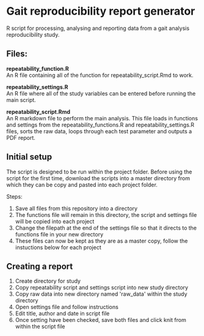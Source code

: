 # Gait reproducibility report generator
R script for processing, analysing and reporting data from a gait analysis reproducibility study.

## Files:
**repeatability_function.R**  
An R file containing all of the function for repeatability_script.Rmd to work.  

**repeatability_settings.R**  
An R file where all of the study variables can be entered before running the main script.  

**repeatability_script.Rmd**  
An R markdown file to perform the main analysis. This file loads in functions and settings from the repeatability_functions.R and repeatability_settings.R files, sorts the raw data, loops through each test parameter and outputs a PDF report.  

## Initial setup
The script is designed to be run within the project folder. Before using the script for the first time, download the scripts into a master directory from which they can be copy and pasted into each project folder.  

Steps:  
1. Save all files from this repository into a directory
2. The functions file will remain in this directory, the script and settings file will be copied into each project
3. Change the filepath at the end of the settings file so that it directs to the functions file in your new directory
4. These files can now be kept as they are as a master copy, follow the instuctions below for each project

## Creating a report
1. Create directory for study
2. Copy repeatability script and settings script into new study directory
3. Copy raw data into new directory named 'raw_data' within the study directory
4. Open settings file and follow instructions
5. Edit title, author and date in script file
6. Once setting have been checked, save both files and click knit from within the script file
